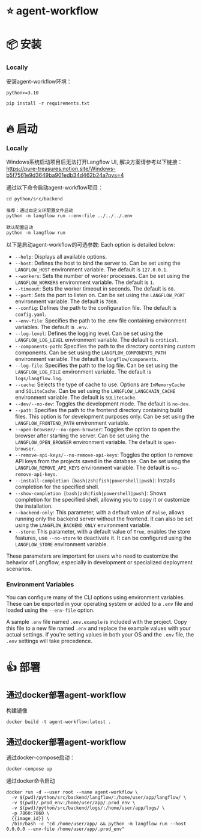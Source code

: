 # ⭐ agent-workflow

# 📦 安装

### <b>Locally</b>
安装agent-workflow环境：
```shell
python>=3.10

pip install -r requirements.txt
```

# 🔥 启动

### <b>Locally</b>
Windows系统启动项目后无法打开Langflow UI, 解决方案请参考以下链接：https://pure-treasures.notion.site/Windows-b5f7561e9d3649ba901edb34d462b24a?pvs=4

通过以下命令启动agent-workflow项目：
```shell
cd python/src/backend

推荐：通过自定义环配置文件启动
python -m langflow run --env-file ../../../.env

默认配置启动
python -m langflow run 
```
以下是启动agent-workflow的可选参数:
Each option is detailed below:

- `--help`: Displays all available options.
- `--host`: Defines the host to bind the server to. Can be set using the `LANGFLOW_HOST` environment variable. The default is `127.0.0.1`.
- `--workers`: Sets the number of worker processes. Can be set using the `LANGFLOW_WORKERS` environment variable. The default is `1`.
- `--timeout`: Sets the worker timeout in seconds. The default is `60`.
- `--port`: Sets the port to listen on. Can be set using the `LANGFLOW_PORT` environment variable. The default is `7860`.
- `--config`: Defines the path to the configuration file. The default is `config.yaml`.
- `--env-file`: Specifies the path to the .env file containing environment variables. The default is `.env`.
- `--log-level`: Defines the logging level. Can be set using the `LANGFLOW_LOG_LEVEL` environment variable. The default is `critical`.
- `--components-path`: Specifies the path to the directory containing custom components. Can be set using the `LANGFLOW_COMPONENTS_PATH` environment variable. The default is `langflow/components`.
- `--log-file`: Specifies the path to the log file. Can be set using the `LANGFLOW_LOG_FILE` environment variable. The default is `logs/langflow.log`.
- `--cache`: Selects the type of cache to use. Options are `InMemoryCache` and `SQLiteCache`. Can be set using the `LANGFLOW_LANGCHAIN_CACHE` environment variable. The default is `SQLiteCache`.
- `--dev/--no-dev`: Toggles the development mode. The default is `no-dev`.
- `--path`: Specifies the path to the frontend directory containing build files. This option is for development purposes only. Can be set using the `LANGFLOW_FRONTEND_PATH` environment variable.
- `--open-browser/--no-open-browser`: Toggles the option to open the browser after starting the server. Can be set using the `LANGFLOW_OPEN_BROWSER` environment variable. The default is `open-browser`.
- `--remove-api-keys/--no-remove-api-keys`: Toggles the option to remove API keys from the projects saved in the database. Can be set using the `LANGFLOW_REMOVE_API_KEYS` environment variable. The default is `no-remove-api-keys`.
- `--install-completion [bash|zsh|fish|powershell|pwsh]`: Installs completion for the specified shell.
- `--show-completion [bash|zsh|fish|powershell|pwsh]`: Shows completion for the specified shell, allowing you to copy it or customize the installation.
- `--backend-only`: This parameter, with a default value of `False`, allows running only the backend server without the frontend. It can also be set using the `LANGFLOW_BACKEND_ONLY` environment variable.
- `--store`: This parameter, with a default value of `True`, enables the store features, use `--no-store` to deactivate it. It can be configured using the `LANGFLOW_STORE` environment variable.

These parameters are important for users who need to customize the behavior of Langflow, especially in development or specialized deployment scenarios.

### Environment Variables

You can configure many of the CLI options using environment variables. These can be exported in your operating system or added to a `.env` file and loaded using the `--env-file` option.

A sample `.env` file named `.env.example` is included with the project. Copy this file to a new file named `.env` and replace the example values with your actual settings. If you're setting values in both your OS and the `.env` file, the `.env` settings will take precedence.

# 👍 部署

## 通过docker部署agent-workflow

构建镜像
```shell
docker build -t agent-workflow:latest .
```

## 通过docker部署agent-workflow

通过docker-compose启动：
```shell
docker-compose up
```

通过docker命令启动
```shell
docker run -d --user root --name agent-workflow \
  -v $(pwd)/python/src/backend/langflow/:/home/user/app/langflow/ \
  -v $(pwd)/.prod_env:/home/user/app/.prod_env \
  -v $(pwd)/python/src/backend/logs/:/home/user/app/logs/ \
  -p 7860:7860 \
  {{image_id}} \
  /bin/bash -c "cd /home/user/app/ && python -m langflow run --host 0.0.0.0 --env-file /home/user/app/.prod_env"
```
